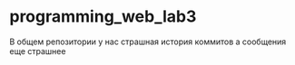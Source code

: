 # programming_web_lab3
В общем репозитории у нас страшная история коммитов а сообщения еще страшнее
